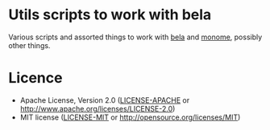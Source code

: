 # Utils scripts to work with bela

Various scripts and assorted things to work with [bela](https://bela.io) and
[monome](https://monome.org), possibly other things.

# Licence

* Apache License, Version 2.0 ([LICENSE-APACHE](LICENSE-APACHE) or http://www.apache.org/licenses/LICENSE-2.0)
* MIT license ([LICENSE-MIT](LICENSE-MIT) or http://opensource.org/licenses/MIT)
